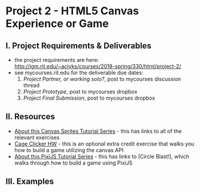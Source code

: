 # Project 2 - HTML5 Canvas Experience or Game

## I. Project Requirements & Deliverables
- the project requirements are here: http://igm.rit.edu/~acjvks/courses/2018-spring/330/html/project-2/
- see mycourses.rit.edu for the deliverable due dates:
  1. *Project Partner, or working solo?*, post to mycourses discussion thread
  2. *Project Prototype*, post to mycourses dropbox
  3. *Project Final Submission*, post to mycourses dropbox

## II. Resources

  - [About this Canvas Sprites Tutorial Series](https://github.com/tonethar/IGME-330-Master/blob/master/notes/canvas-sprites-0.md) - this has links to all of the relevant exercises
  - [Cage Clicker HW](https://github.com/tonethar/IGME-330-Master/blob/master/notes/HW-cage-clicker-1.md) - this is an optional extra credit exercise that walks you how to build a game utilizing the canvas API
  - [About this PixiJS Tutorial Series](https://github.com/tonethar/IGME-230-Master/blob/master/notes/pixi-js-0.md) - this has links to [Circle Blast!], which walks through how to build a game using PixiJS
  
  
## III. Examples
